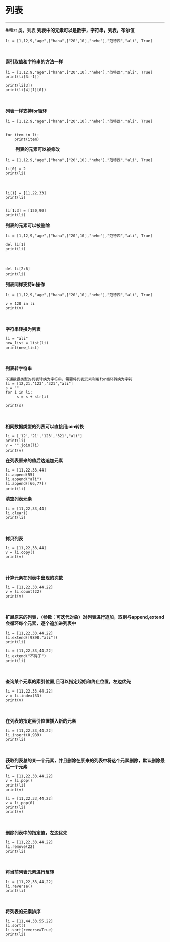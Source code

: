 ﻿# 列表


---


##list 类，列表
**列表中的元素可以是数字，字符串，列表，布尔值**

    
    li = [1,12,9,"age",["haha",["20",10],"hehe"],"范特西","ali", True]
　　

**索引取值和字符串的方法一样**

    
    li = [1,12,9,"age",["haha",["20",10],"hehe"],"范特西","ali", True]
    print(li[3:-1])
     
    print(li[3])
    print(li[4][1][0])
　　

**列表一样支持for循环**

    li = [1,12,9,"age",["haha",["20",10],"hehe"],"范特西","ali", True]
    
    
    for item in li:
        print(item)
　　
**列表的元素可以被修改**
 
    li = [1,12,9,"age",["haha",["20",10],"hehe"],"范特西","ali", True]

    li[0] = 2
    print(li)
　　


    li[1] = [11,22,33]
    print(li)
 

    li[1:3] = [120,90]
    print(li)
**列表的元素可以被删除**

    li = [1,12,9,"age",["haha",["20",10],"hehe"],"范特西","ali", True]
    
    del li[1]
    print(li)
　　


    del li[2:6]
    print(li)　
    
**列表同样支持in操作**

    li = [1,12,9,"age",["haha",["20",10],"hehe"],"范特西","ali", True]
    
    v = 120 in li
    print(v)
　　

**字符串转换为列表**

    li = "ali"
    new_list = list(li)
    print(new_list)
　　

**列表转字符串**
    
    不通数据类型的列表转换为字符串，需要将列表元素利用for循环转换为字符
    li = [12,21,'123','321',"ali"]
    s = ""
    for i in li:
         s = s + str(i)
     
    print(s)
　　

**相同数据类型的列表可以直接用join转换**

    li = ['12','21','123','321',"ali"]
    print(li)
    v = "".join(li)
    print(v)　　
    
**在列表原来的值后边追加元素**


    li = [11,22,33,44]
    li.append(55)
    li.append("ali")
    li.append([66,77])
    print(li)　
    
**清空列表元素**

    li = [11,22,33,44]
    li.clear()
    print(li)
　　

**拷贝列表**

    li = [11,22,33,44]
    v = li.copy()
    print(v)
　　

**计算元素在列表中出现的次数** 

    li = [11,22,33,44,22]
    v = li.count(22)
    print(v)
　　

**扩展原来的列表，（参数：可迭代对象）对列表进行追加，取别与append,extend会循环每个元素，逐个追加进列表中**

    li = [11,22,33,44,22]
    li.extend([9898,"ali"])
    print(li)

    li = [11,22,33,44,22]
    li.extend("不得了")
    print(li)
　　

 **查询某个元素的索引位置,且可以指定起始和终止位置，左边优先**
    
    li = [11,22,33,44,22]
    v = li.index(33)
    print(v)
　　

**在列表的指定索引位置插入新的元素**

    li = [11,22,33,44,22]
    li.insert(0,989)
    print(li)
　　

**获取列表总的某一个元素，并且删除在原来的列表中将这个元素删除，默认删除最后一个元素**

    li = [11,22,33,44,22]
    v = li.pop()
    print(li)
    print(v)

    li = [11,22,33,44,22]
    v = li.pop(0)
    print(li)
    print(v)
　　

 **删除列表中的指定值，左边优先**

    li = [11,22,33,44,22]
    li.remove(22)
    print(li)
　　

**将当前列表元素进行反转**

    li = [11,22,33,44,22]
    li.reverse()
    print(li)
　　

**将列表的元素排序**

    li = [11,44,33,55,22]
    li.sort()
    li.sort(reverse=True)
    print(li)
